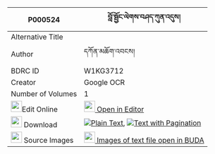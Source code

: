 |P000524|བློ་སྦྱོང་ལེགས་བཤད་ཀུན་འདུས། 
| --- | --- 
|Alternative Title |
|Author| དཀོན་མཆོག་འབངས།
|BDRC ID | W1KG3712
|Creator | Google OCR
|Number of Volumes| 1
|<img width="25" src="https://img.icons8.com/color/25/000000/edit-property.png">Edit Online| [<img width="25" src="https://avatars.githubusercontent.com/u/45091458?s=200&v=4"> Open in Editor](http://editor.openpecha.org/P000524)
|<img width="25" src="https://img.icons8.com/fluent/48/000000/download-2.png"/>  Download | [![](https://img.icons8.com/color/20/000000/txt.png)Plain Text](https://github.com/Openpecha/P000524/releases/download/v1/lojong_lekshe_kun_du_plain_P000524.zip), [![](https://img.icons8.com/color/20/000000/txt.png)Text with Pagination](https://github.com/Openpecha/P000524/releases/download/v1/lojong_lekshe_kun_du_pages_P000524.zip)
|<img width="25" src="https://img.icons8.com/plasticine/100/000000/pictures-folder.png"/>  Source Images | [<img width="25" src="https://library.bdrc.io/icons/BUDA-small.svg"> Images of text file open in BUDA](https://library.bdrc.io/show/bdr:W1KG3712)
